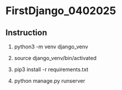 # FirstDjango_0402025

## Instruction

1. python3 -m venv django_venv

2. source django_venv/bin/activated

3. pip3 install -r requirements.txt

4. python manage.py runserver